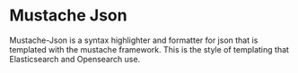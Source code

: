 # Mustache Json
Mustache-Json is a syntax highlighter and formatter for json that is templated with the mustache framework. This is the style of templating that Elasticsearch and Opensearch 
use.